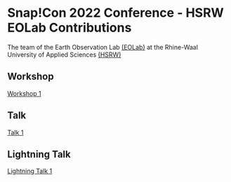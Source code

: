 # Snap!Con 2022 Conference - HSRW EOLab Contributions 

The team of the Earth Observation Lab [(EOLab)](https://wiki.eolab.de/) at the Rhine-Waal University of Applied Sciences [(HSRW)](http://www.hsrw.eu)

## Workshop 

[Workshop 1](Workshop_1.md)

## Talk

[Talk 1](Talk_1.md)

## Lightning Talk

[Lightning Talk 1](Lightning_Talk_1.md)

